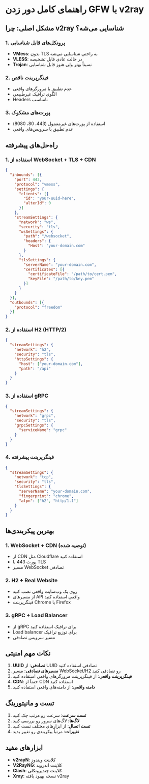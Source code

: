 # راهنمای کامل دور زدن GFW با v2ray

## مشکل اصلی: چرا v2ray شناسایی می‌شه؟

### 1. پروتکل‌های قابل شناسایی
- **VMess**: بدون TLS به راحتی شناسایی می‌شه
- **VLESS**: در حالت عادی قابل تشخیصه
- **Trojan**: نسبتاً بهتر ولی هنوز قابل شناسایی

### 2. فینگرپرینت ناقص
- عدم تطبیق با مرورگرهای واقعی
- الگوی ترافیک غیرطبیعی
- Headers نامناسب

### 3. پورت‌های مشکوک
- استفاده از پورت‌های غیرمعمول (443، 80، 8080)
- عدم تطبیق با سرویس‌های واقعی

## راه‌حل‌های پیشرفته

### 1. استفاده از WebSocket + TLS + CDN

```json
{
  "inbounds": [{
    "port": 443,
    "protocol": "vmess",
    "settings": {
      "clients": [{
        "id": "your-uuid-here",
        "alterId": 0
      }]
    },
    "streamSettings": {
      "network": "ws",
      "security": "tls",
      "wsSettings": {
        "path": "/websocket",
        "headers": {
          "Host": "your-domain.com"
        }
      },
      "tlsSettings": {
        "serverName": "your-domain.com",
        "certificates": [{
          "certificateFile": "/path/to/cert.pem",
          "keyFile": "/path/to/key.pem"
        }]
      }
    }
  }],
  "outbounds": [{
    "protocol": "freedom"
  }]
}
```

### 2. استفاده از H2 (HTTP/2)

```json
{
  "streamSettings": {
    "network": "h2",
    "security": "tls",
    "httpSettings": {
      "host": ["your-domain.com"],
      "path": "/api"
    }
  }
}
```

### 3. استفاده از gRPC

```json
{
  "streamSettings": {
    "network": "grpc",
    "security": "tls",
    "grpcSettings": {
      "serviceName": "grpc"
    }
  }
}
```

### 4. فینگرپرینت پیشرفته

```json
{
  "streamSettings": {
    "network": "tcp",
    "security": "tls",
    "tlsSettings": {
      "serverName": "your-domain.com",
      "fingerprint": "chrome",
      "alpn": ["h2", "http/1.1"]
    }
  }
}
```

## بهترین پیکربندی‌ها

### 1. WebSocket + CDN (توصیه شده)
- از CDN مثل Cloudflare استفاده کنید
- پورت 443 با TLS
- مسیر WebSocket تصادفی

### 2. H2 + Real Website
- روی یک وب‌سایت واقعی نصب کنید
- از مسیرهای API واقعی استفاده کنید
- فینگرپرینت Chrome یا Firefox

### 3. gRPC + Load Balancer
- از gRPC برای ترافیک استفاده کنید
- Load balancer برای توزیع ترافیک
- مسیر سرویس تصادفی

## نکات مهم امنیتی

1. **UUID تصادفی**: از UUID تصادفی استفاده کنید
2. **مسیرهای تصادفی**: مسیر WebSocket/H2 رو تصادفی کنید
3. **فینگرپرینت واقعی**: از فینگرپرینت مرورگرهای واقعی استفاده کنید
4. **CDN**: حتماً از CDN استفاده کنید
5. **دامنه واقعی**: از دامنه‌های واقعی استفاده کنید

## تست و مانیتورینگ

1. **تست سرعت**: سرعت رو مرتب چک کنید
2. **لاگ‌ها**: لاگ‌های سرور رو بررسی کنید
3. **تست اتصال**: از ابزارهای مختلف تست کنید
4. **تغییرات**: مرتباً پیکربندی رو تغییر بدید

## ابزارهای مفید

- **v2rayN**: کلاینت ویندوز
- **V2RayNG**: کلاینت اندروید
- **Clash**: کلاینت چندپروتکلی
- **Xray**: نسخه بهبود یافته v2ray 